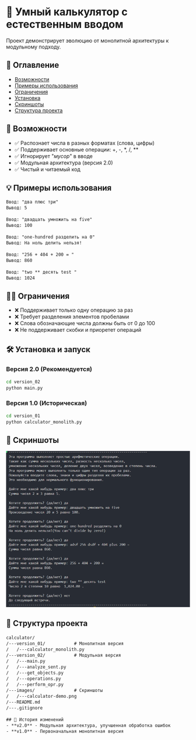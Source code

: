 # 🧮 Умный калькулятор с естественным вводом

Проект демонстрирует эволюцию от монолитной архитектуры к модульному подходу.
 
## 📖 Оглавление
- [Возможности](#возможности)
- [Примеры использования](#примеры-использования)
- [Ограничения](#ограничения)
- [Установка](#установка)
- [Скриншоты](#скриншоты)
- [Структура проекта](#структура-проекта)

## 📜 Возможности
- ✅ Распознает числа в разных форматах (слова, цифры)
- ✅ Поддерживает основные операции: +, -, *, /, **
- ✅ Игнорирует "*мусор*" в вводе
- ✅ Модульная архитектура (версия 2.0)
- ✅ Чистый и читаемый код

## 💡 Примеры использования
```
Ввод: "два плюс три"
Вывод: 5

Ввод: "двадцать умножить на five"
Вывод: 100

Ввод: "one-hundred разделить на 0"
Вывод: На ноль делить нельзя!

Ввод: "256 + 404 + 200 = "
Вывод: 860

Ввод: "two ** десять test "
Вывод: 1024
```

## 🏴‍☠️ Ограничения
- ❌ Поддерживает только одну операцию за раз
- ❌ Требует разделения элементов пробелами
- ❌ Слова обозначающие числа должны быть от 0 до 100
- ❌ Не поддерживает скобки и приоретет операций

## 🛠️ Установка и запуск

### Версия 2.0 (Рекомендуется)
```bash
cd version_02
python main.py
```

### Версия 1.0 (Историческая)
```bash
cd version_01
python calculator_monolith.py
```

## 📸 Скриншоты
![Пример работы калькулятора](images/calculator-demo.png)

## 📂 Структура проекта
```
calculator/
/---version_01/           # Монолитная версия
/   /---calculator_monolith.py
/---version_02/           # Модульная версия
/   /---main.py
/   /---analyze_sent.py
/   /---get_objects.py
/   /---operations.py
/   /---perform_opr.py
/---images/               # Скриншоты
/   /---calculator-demo.png
/---README.md
/---.gitignore

## 🔄️ История изменений
- **v2.0** - Модульная архитектура, улучшенная обработка ошибок
- **v1.0** - Первоначальная монолитная версия
